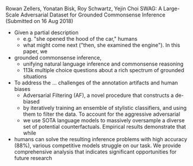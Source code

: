 Rowan Zellers, Yonatan Bisk, Roy Schwartz, Yejin Choi
SWAG: A Large-Scale Adversarial Dataset for Grounded Commonsense Inference
(Submitted on 16 Aug 2018)

* Given a partial description
  * e.g. "she opened the hood of the car," humans
  * what might come next ("then, she examined the engine"). In this paper, we
* grounded commonsense inference,
  * unifying natural language inference and commonsense reasoning
  * 113k multiple choice questions about a rich spectrum of grounded situations
* To address the ... challenges of the annotation artifacts and human biases
  * Adversarial Filtering (AF), a novel procedure that constructs a de-biased
  * by iteratively training an ensemble of stylistic classifiers, and using
    them to filter the data. To account for the aggressive adversarial
  * we use SOTA language models to massively oversample a diverse set of
    potential counterfactuals. Empirical results demonstrate that while
* humans can solve the resulting inference problems with high accuracy (88%),
  various competitive models struggle on our task. We provide comprehensive
  analysis that indicates significant opportunities for future research
